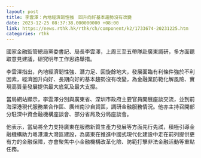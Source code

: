 ```yaml
---
layout: post
title: 李雲澤：內地經濟韌性強　回升向好基本趨勢沒有改變
date: 2023-12-25 08:37:38.000000000 +08:00
link: https://news.rthk.hk/rthk/ch/component/k2/1733674-20231225.htm
categories: rthk
---
```


國家金融監管總局黨委書記、局長李雲澤，上周三至五帶隊赴廣東調研，多方面聽取意見建議，研究明年工作思路舉措。

李雲澤指出，內地經濟韌性強、潛力足、回旋餘地大，發展面臨有利條件強於不利因素，經濟回升向好、長期向好的基本趨勢沒有改變，為金融業防範化解風險、實現高質量發展提供最大底氣及最大支撐。

當局網站顯示，李雲澤分別與廣東省、深圳市政府主要官員開展座談交流，並到前海深港現代服務業合作區、廣州南沙自貿區，調研金融服務情況。他亦主持召開部分駐深中資金融機構座談會、部分省局及分局座談會。

他表示，當局將全力支持廣東在服務新質生產力發展等方面先行先試，積極引導金融機構助力粵港澳大灣區建設，為廣東在推進中國式現代化建設中走在前列提供更有力的金融保障，亦會聚焦中小金融機構改革化險、防範打擊非法金融活動等重點任務。
